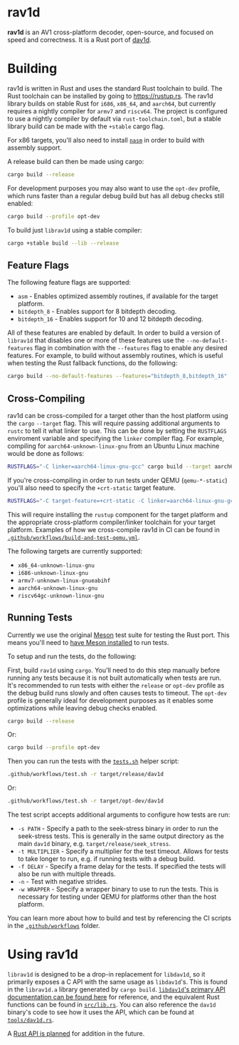 # rav1d

**rav1d** is an AV1 cross-platform decoder, open-source, and focused on speed
and correctness. It is a Rust port of
[dav1d](https://code.videolan.org/videolan/dav1d).

# Building

rav1d is written in Rust and uses the standard Rust toolchain to build. The Rust
toolchain can be installed by going to https://rustup.rs. The rav1d library
builds on stable Rust for `i686`, `x86_64`, and `aarch64`, but currently
requires a nightly compiler for `armv7` and `riscv64`. The project is configured
to use a nightly compiler by default via `rust-toolchain.toml`, but a stable
library build can be made with the `+stable` cargo flag.

For x86 targets, you'll also need to install [`nasm`](https://nasm.us/) in order
to build with assembly support.

A release build can then be made using cargo:

```sh
cargo build --release
```

For development purposes you may also want to use the `opt-dev` profile, which
runs faster than a regular debug build but has all debug checks still enabled:

```sh
cargo build --profile opt-dev
```

To build just `librav1d` using a stable compiler:

```sh
cargo +stable build --lib --release
```

## Feature Flags

The following feature flags are supported:

* `asm` - Enables optimized assembly routines, if available for the target
  platform.
* `bitdepth_8` - Enables support for 8 bitdepth decoding.
* `bitdepth_16` - Enables support for 10 and 12 bitdepth decoding.

All of these features are enabled by default. In order to build a version of
`librav1d` that disables one or more of these features use the
`--no-default-features` flag in combination with the `--features` flag to enable
any desired features. For example, to build without assembly routines, which is
useful when testing the Rust fallback functions, do the following:

```sh
cargo build --no-default-features --features="bitdepth_8,bitdepth_16"
```

## Cross-Compiling

rav1d can be cross-compiled for a target other than the host platform using the
`cargo` `--target` flag. This will require passing additional arguments to
`rustc` to tell it what linker to use. This can be done by setting the
`RUSTFLAGS` enviroment variable and specifying the `linker` compiler flag. For
example, compiling for `aarch64-unknown-linux-gnu` from an Ubuntu Linux machine
would be done as follows:

```sh
RUSTFLAGS="-C linker=aarch64-linux-gnu-gcc" cargo build --target aarch64-unknown-linux-gnu
```

If you're cross-compiling in order to run tests under QEMU (`qemu-*-static`)
you'll also need to specify the `+crt-static` target feature.

```sh
RUSTFLAGS="-C target-feature=+crt-static -C linker=aarch64-linux-gnu-gcc" cargo build --target aarch64-unknown-linux-gnu
```

This will require installing the `rustup` component for the target platform and
the appropriate cross-platform compiler/linker toolchain for your target
platform. Examples of how we cross-compile rav1d in CI can be found in
[`.github/workflows/build-and-test-qemu.yml`](.github/workflows/build-and-test-qemu.yml).

The following targets are currently supported:

* `x86_64-unknown-linux-gnu`
* `i686-unknown-linux-gnu`
* `armv7-unknown-linux-gnueabihf`
* `aarch64-unknown-linux-gnu`
* `riscv64gc-unknown-linux-gnu`

## Running Tests

Currently we use the original [Meson](https://mesonbuild.com/) test suite for
testing the Rust port. This means you'll need to [have Meson
installed](https://mesonbuild.com/Getting-meson.html) to run tests.

To setup and run the tests, do the following:

First, build `rav1d` using `cargo`. You'll need to do this step manually before
running any tests because it is not built automatically when tests are run. It's
recommended to run tests with either the `release` or `opt-dev` profile as the
debug build runs slowly and often causes tests to timeout. The `opt-dev` profile
is generally ideal for development purposes as it enables some optimizations
while leaving debug checks enabled.

```sh
cargo build --release
```

Or:

```sh
cargo build --profile opt-dev
```

Then you can run the tests with the [`tests.sh`](.github/workflows/test.sh)
helper script:

```sh
.github/workflows/test.sh -r target/release/dav1d
```

Or:

```sh
.github/workflows/test.sh -r target/opt-dev/dav1d
```

The test script accepts additional arguments to configure how tests are run:

* `-s PATH` - Specify a path to the seek-stress binary in order to run the
  seek-stress tests. This is generally in the same output directory as the main
  `dav1d` binary, e.g. `target/release/seek_stress`.
* `-t MULTIPLIER` - Specify a multiplier for the test timeout. Allows for tests
  to take longer to run, e.g. if running tests with a debug build.
* `-f DELAY` - Specify a frame delay for the tests. If specified the tests will
  also be run with multiple threads.
* `-n` - Test with negative strides.
* `-w WRAPPER` - Specify a wrapper binary to use to run the tests. This is
  necessary for testing under QEMU for platforms other than the host platform.

You can learn more about how to build and test by referencing the CI scripts in
the [`.github/workflows`](.github/workflows) folder.

# Using rav1d

`librav1d` is designed to be a drop-in replacement for `libdav1d`, so it
primarily exposes a C API with the same usage as `libdav1d`'s. This is found in
the `librav1d.a` library generated by `cargo build`. [`libdav1d`'s primary API
documentation can be found
here](https://videolan.videolan.me/dav1d/dav1d_8h.html) for reference, and the
equivalent Rust functions can be found in [`src/lib.rs`](src/lib.rs). You can
also reference the `dav1d` binary's code to see how it uses the API, which can
be found at [`tools/dav1d.rs`](tools/dav1d.rs).

A [Rust API is planned](https://github.com/memorysafety/rav1d/issues/1252) for
addition in the future.
